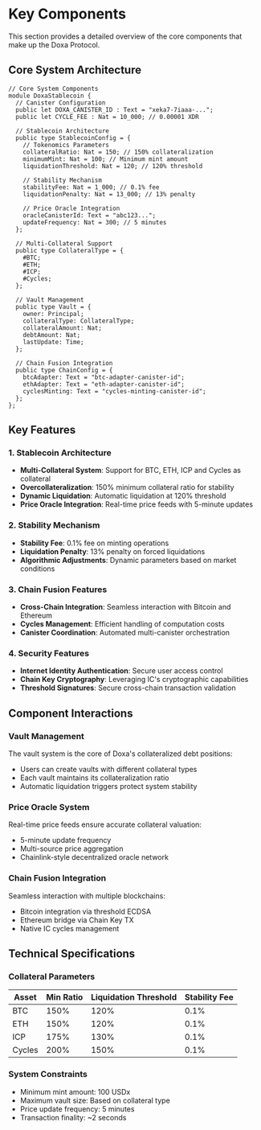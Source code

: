 # Key Components

This section provides a detailed overview of the core components that make up the Doxa Protocol.

## Core System Architecture

```motoko
// Core System Components
module DoxaStablecoin {
  // Canister Configuration
  public let DOXA_CANISTER_ID : Text = "xeka7-7iaaa-...";
  public let CYCLE_FEE : Nat = 10_000; // 0.00001 XDR
  
  // Stablecoin Architecture
  public type StablecoinConfig = {
    // Tokenomics Parameters
    collateralRatio: Nat = 150; // 150% collateralization
    minimumMint: Nat = 100; // Minimum mint amount
    liquidationThreshold: Nat = 120; // 120% threshold
    
    // Stability Mechanism
    stabilityFee: Nat = 1_000; // 0.1% fee
    liquidationPenalty: Nat = 13_000; // 13% penalty
    
    // Price Oracle Integration
    oracleCanisterId: Text = "abc123...";
    updateFrequency: Nat = 300; // 5 minutes
  };

  // Multi-Collateral Support
  public type CollateralType = {
    #BTC;
    #ETH;
    #ICP;
    #Cycles;
  };

  // Vault Management
  public type Vault = {
    owner: Principal;
    collateralType: CollateralType;
    collateralAmount: Nat;
    debtAmount: Nat;
    lastUpdate: Time;
  };

  // Chain Fusion Integration
  public type ChainConfig = {
    btcAdapter: Text = "btc-adapter-canister-id";
    ethAdapter: Text = "eth-adapter-canister-id";
    cyclesMinting: Text = "cycles-minting-canister-id";
  };
};
```

## Key Features

### 1. Stablecoin Architecture
- **Multi-Collateral System**: Support for BTC, ETH, ICP and Cycles as collateral
- **Overcollateralization**: 150% minimum collateral ratio for stability
- **Dynamic Liquidation**: Automatic liquidation at 120% threshold
- **Price Oracle Integration**: Real-time price feeds with 5-minute updates

### 2. Stability Mechanism
- **Stability Fee**: 0.1% fee on minting operations
- **Liquidation Penalty**: 13% penalty on forced liquidations
- **Algorithmic Adjustments**: Dynamic parameters based on market conditions

### 3. Chain Fusion Features
- **Cross-Chain Integration**: Seamless interaction with Bitcoin and Ethereum
- **Cycles Management**: Efficient handling of computation costs
- **Canister Coordination**: Automated multi-canister orchestration

### 4. Security Features
- **Internet Identity Authentication**: Secure user access control
- **Chain Key Cryptography**: Leveraging IC's cryptographic capabilities
- **Threshold Signatures**: Secure cross-chain transaction validation

## Component Interactions

### Vault Management
The vault system is the core of Doxa's collateralized debt positions:
- Users can create vaults with different collateral types
- Each vault maintains its collateralization ratio
- Automatic liquidation triggers protect system stability

### Price Oracle System
Real-time price feeds ensure accurate collateral valuation:
- 5-minute update frequency
- Multi-source price aggregation
- Chainlink-style decentralized oracle network

### Chain Fusion Integration
Seamless interaction with multiple blockchains:
- Bitcoin integration via threshold ECDSA
- Ethereum bridge via Chain Key TX
- Native IC cycles management

## Technical Specifications

### Collateral Parameters
| Asset | Min Ratio | Liquidation Threshold | Stability Fee |
|-------|-----------|----------------------|---------------|
| BTC   | 150%      | 120%                | 0.1%         |
| ETH   | 150%      | 120%                | 0.1%         |
| ICP   | 175%      | 130%                | 0.1%         |
| Cycles| 200%      | 150%                | 0.1%         |

### System Constraints
- Minimum mint amount: 100 USDx
- Maximum vault size: Based on collateral type
- Price update frequency: 5 minutes
- Transaction finality: ~2 seconds 